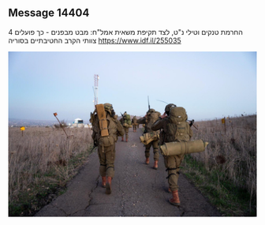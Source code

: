 ## Message 14404

החרמת טנקים וטילי נ"ט, לצד תקיפת משאית אמל"ח:
מבט מבפנים - כך פועלים 4 צוותי הקרב החטיבתיים בסוריה
https://www.idf.il/255035

![Photo](14404/14404_photo.jpg)
